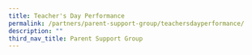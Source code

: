 ```yaml
---
title: Teacher's Day Performance
permalink: /partners/parent-support-group/teachersdayperformance/
description: ""
third_nav_title: Parent Support Group
---
```

